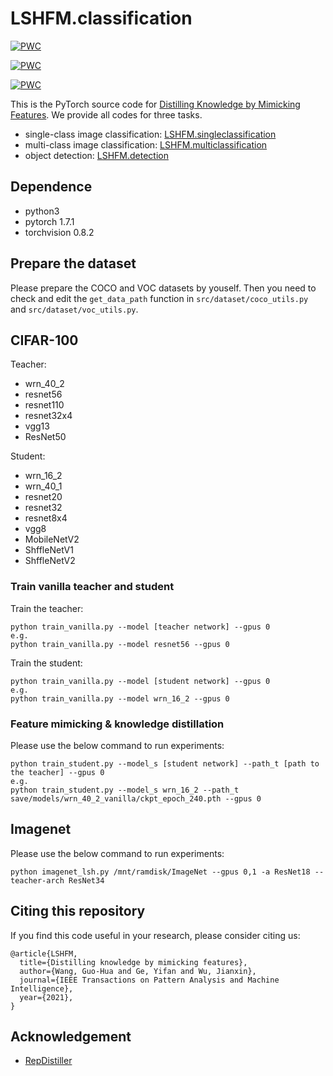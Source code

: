 # LSHFM.classification

[![PWC](https://img.shields.io/endpoint.svg?url=https://paperswithcode.com/badge/in-defense-of-feature-mimicking-for-knowledge/knowledge-distillation-on-imagenet)](https://paperswithcode.com/sota/knowledge-distillation-on-imagenet?p=in-defense-of-feature-mimicking-for-knowledge)

[![PWC](https://img.shields.io/endpoint.svg?url=https://paperswithcode.com/badge/in-defense-of-feature-mimicking-for-knowledge/knowledge-distillation-on-coco)](https://paperswithcode.com/sota/knowledge-distillation-on-coco?p=in-defense-of-feature-mimicking-for-knowledge)

[![PWC](https://img.shields.io/endpoint.svg?url=https://paperswithcode.com/badge/in-defense-of-feature-mimicking-for-knowledge/knowledge-distillation-on-pascal-voc)](https://paperswithcode.com/sota/knowledge-distillation-on-pascal-voc?p=in-defense-of-feature-mimicking-for-knowledge)

This is the PyTorch source code for [Distilling Knowledge by Mimicking Features](https://arxiv.org/abs/2011.01424). We provide all codes for three tasks.

* single-class image classification: [LSHFM.singleclassification](https://github.com/DoctorKey/LSHFM.singleclassification)
* multi-class image classification: [LSHFM.multiclassification](https://github.com/DoctorKey/LSHFM.multiclassification)
* object detection: [LSHFM.detection](https://github.com/DoctorKey/LSHFM.detection)

## Dependence

* python3
* pytorch 1.7.1
* torchvision 0.8.2

## Prepare the dataset

Please prepare the COCO and VOC datasets by youself. Then you need to check and edit the `get_data_path` function in `src/dataset/coco_utils.py` and `src/dataset/voc_utils.py`. 


## CIFAR-100

Teacher:

* wrn_40_2
* resnet56
* resnet110
* resnet32x4
* vgg13
* ResNet50

Student:

* wrn_16_2
* wrn_40_1
* resnet20
* resnet32
* resnet8x4
* vgg8
* MobileNetV2
* ShffleNetV1
* ShffleNetV2

### Train vanilla teacher and student

Train the teacher:
```
python train_vanilla.py --model [teacher network] --gpus 0
e.g.
python train_vanilla.py --model resnet56 --gpus 0
```

Train the student:
```
python train_vanilla.py --model [student network] --gpus 0
e.g.
python train_vanilla.py --model wrn_16_2 --gpus 0
```

### Feature mimicking & knowledge distillation

Please use the below command to run experiments:
```
python train_student.py --model_s [student network] --path_t [path to the teacher] --gpus 0
e.g.
python train_student.py --model_s wrn_16_2 --path_t save/models/wrn_40_2_vanilla/ckpt_epoch_240.pth --gpus 0
```

## Imagenet

Please use the below command to run experiments:
```
python imagenet_lsh.py /mnt/ramdisk/ImageNet --gpus 0,1 -a ResNet18 --teacher-arch ResNet34 
```


## Citing this repository

If you find this code useful in your research, please consider citing us:

```
@article{LSHFM,
  title={Distilling knowledge by mimicking features},
  author={Wang, Guo-Hua and Ge, Yifan and Wu, Jianxin},
  journal={IEEE Transactions on Pattern Analysis and Machine Intelligence},
  year={2021},
}
```

## Acknowledgement

* [RepDistiller](https://github.com/HobbitLong/RepDistiller)
